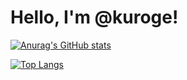 # Hello, I'm @kuroge!

[![Anurag's GitHub stats](https://github-readme-stats.vercel.app/api?username=kurogee)](https://github.com/anuraghazra/github-readme-stats)

[![Top Langs](https://github-readme-stats.vercel.app/api/top-langs/?username=kurogee)](https://github.com/anuraghazra/github-readme-stats)

